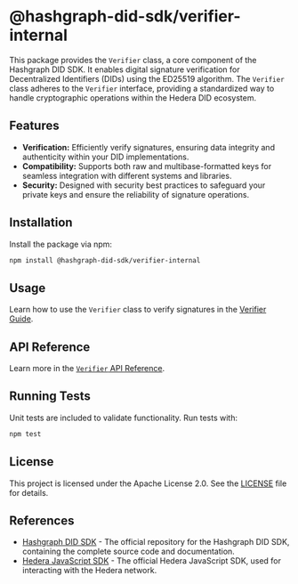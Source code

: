 # @hashgraph-did-sdk/verifier-internal

This package provides the `Verifier` class, a core component of the Hashgraph DID SDK. It enables digital signature verification for Decentralized Identifiers (DIDs) using the ED25519 algorithm. The `Verifier` class adheres to the `Verifier` interface, providing a standardized way to handle cryptographic operations within the Hedera DID ecosystem.

## Features

- **Verification:** Efficiently verify signatures, ensuring data integrity and authenticity within your DID implementations.
- **Compatibility:** Supports both raw and multibase-formatted keys for seamless integration with different systems and libraries.
- **Security:** Designed with security best practices to safeguard your private keys and ensure the reliability of signature operations.

## Installation

Install the package via npm:

```bash
npm install @hashgraph-did-sdk/verifier-internal
```

## Usage

Learn how to use the `Verifier` class to verify signatures in the [Verifier Guide](https://swiss-digital-assets-institute.github.io/hashgraph-did-sdk-js/documentation/0.0.2-alpha/04-implementation/components/verifier-guide.html).

## API Reference

Learn more in the [`Verifier` API Reference](https://swiss-digital-assets-institute.github.io/hashgraph-did-sdk-js/documentation/0.0.2-alpha/04-implementation/components/verifier-api.html).

## Running Tests

Unit tests are included to validate functionality. Run tests with:

```bash
npm test
```

## License

This project is licensed under the Apache License 2.0. See the [LICENSE](LICENSE) file for details.

## References

- [Hashgraph DID SDK](https://github.com/Swiss-Digital-Assets-Institute/hashgraph-did-sdk-js) - The official repository for the Hashgraph DID SDK, containing the complete source code and documentation.
- [Hedera JavaScript SDK](https://github.com/hashgraph/hedera-sdk-js) - The official Hedera JavaScript SDK, used for interacting with the Hedera network.
